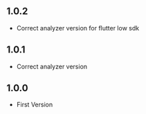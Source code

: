 ## 1.0.2

- Correct analyzer version for flutter low sdk

## 1.0.1

- Correct analyzer version

## 1.0.0

- First Version
